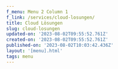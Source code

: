 ```yaml
---
f_menu: Menu 2 Column 1
f_link: /services/cloud-losungen/
title: Cloud Lösungen
slug: cloud-losungen
updated-on: '2023-08-02T09:55:52.761Z'
created-on: '2023-08-02T09:55:52.761Z'
published-on: '2023-08-02T10:03:42.436Z'
layout: '[menu].html'
tags: menu
---
```



